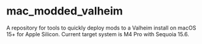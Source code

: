 # mac_modded_valheim
A repository for tools to quickly deploy mods to a Valheim install on macOS 15+ for Apple Silicon. Current target system is M4 Pro with Sequoia 15.6.
